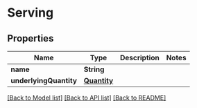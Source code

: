 # Serving

## Properties
Name | Type | Description | Notes
------------ | ------------- | ------------- | -------------
**name** | **String** |  | 
**underlyingQuantity** | [**Quantity**](Quantity.md) |  | 

[[Back to Model list]](../README.md#documentation-for-models) [[Back to API list]](../README.md#documentation-for-api-endpoints) [[Back to README]](../README.md)


